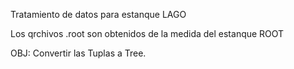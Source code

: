 Tratamiento de datos para estanque LAGO

Los qrchivos .root son obtenidos de la medida del estanque ROOT

OBJ: Convertir las Tuplas a Tree.


